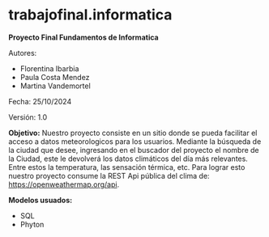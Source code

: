 # trabajofinal.informatica
**Proyecto Final Fundamentos de Informatica**

Autores:
  - Florentina Ibarbia
  - Paula Costa Mendez
  - Martina Vandemortel

Fecha: 25/10/2024

Versión: 1.0

**Objetivo:**
Nuestro proyecto consiste en un sitio donde se pueda facilitar el acceso a datos meteorologicos para los usuarios.
Mediante la búsqueda de la ciudad que desee, ingresando en el buscador del proyecto el nombre de la Ciudad, este le devolverá los datos climáticos del día más relevantes. Entre estos la temperatura, las sensación térmica, etc. 
Para lograr esto nuestro proyecto consume la REST Api pública del clima de:  https://openweathermap.org/api.

**Modelos usuados:**
- SQL
- Phyton
